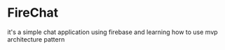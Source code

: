 # FireChat
it's a simple chat application using firebase
and learning how to use mvp architecture pattern
